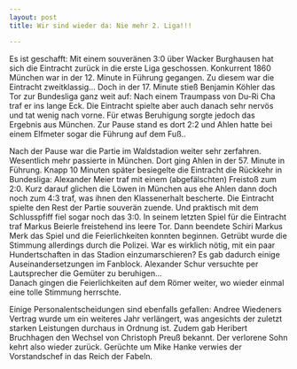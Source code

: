 ```yaml
---
layout: post
title: Wir sind wieder da: Nie mehr 2. Liga!!!

---
```


Es ist geschafft: Mit einem souveränen 3:0 über Wacker Burghausen hat sich die Eintracht zurück in die erste Liga geschossen. Konkurrent 1860 München war in der 12. Minute in Führung gegangen. Zu diesem war die Eintracht zweitklassig... Doch in der 17. Minute stieß Benjamin Köhler das Tor zur Bundesliga ganz weit auf: Nach einem Traumpass von Du-Ri Cha traf er ins lange Eck. Die Eintracht spielte aber auch danach sehr nervös und tat wenig nach vorne. Für etwas Beruhigung sorgte jedoch das Ergebnis aus München. Zur Pause stand es dort 2:2 und Ahlen hatte bei einem Elfmeter sogar die Führung auf dem Fuß..

Nach der Pause war die Partie im Waldstadion weiter sehr zerfahren. Wesentlich mehr passierte in München. Dort ging Ahlen in der 57. Minute in Führung. Knapp 10 Minuten später besiegelte die Eintracht die Rückkehr in Bundesliga: Alexander Meier traf mit einem (abgefälschten) Freistoß zum 2:0. Kurz darauf glichen die Löwen in München aus ehe Ahlen dann doch noch zum 4:3 traf, was ihnen den Klassenerhalt bescherte. Die Eintracht spielte den Rest der Partie souverän zuende. Und praktisch mit dem Schlusspfiff fiel sogar noch das 3:0. In seinem letzten Spiel für die Eintracht traf Markus Beierle freistehend ins leere Tor. Dann beendete Schiri Markus Merk das Spiel und die Feierlichkeiten konnten beginnen. Getrübt wurde die Stimmung allerdings durch die Polizei. War es wirklich nötig, mit ein paar Hundertschaften in das Stadion einzumarschieren? Es gab dadurch einige Auseinandersetzungen im Fanblock. Alexander Schur versuchte per Lautsprecher die Gemüter zu beruhigen...  
Danach gingen die Feierlichkeiten auf dem Römer weiter, wo wieder einmal eine tolle Stimmung herrschte.

Einige Personalentscheidungen sind ebenfalls gefallen: Andree Wiedeners Vertrag wurde um ein weiteres Jahr verlängert, was angesichts der zuletzt starken Leistungen durchaus in Ordnung ist. Zudem gab Heribert Bruchhagen den Wechsel von Christoph Preuß bekannt. Der verlorene Sohn kehrt also wieder zurück. Gerüchte um Mike Hanke verwies der Vorstandschef in das Reich der Fabeln.
